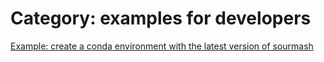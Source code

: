 # Category: examples for developers


[Example: create a conda environment with the latest version of sourmash](6-create-a-conda-environment-with-the-latest-version-of-sourmash.md)
